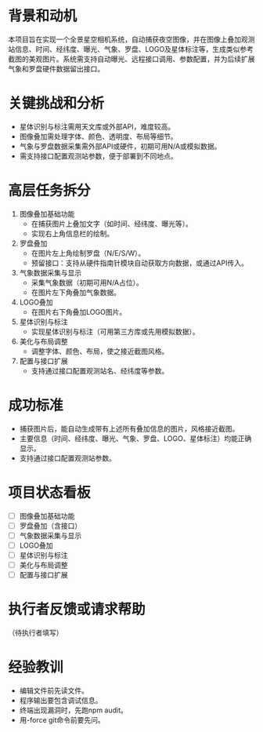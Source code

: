 # 背景和动机

本项目旨在实现一个全景星空相机系统，自动捕获夜空图像，并在图像上叠加观测站信息、时间、经纬度、曝光、气象、罗盘、LOGO及星体标注等，生成类似参考截图的美观图片。系统需支持自动曝光、远程接口调用、参数配置，并为后续扩展气象和罗盘硬件数据留出接口。

# 关键挑战和分析

- 星体识别与标注需用天文库或外部API，难度较高。
- 图像叠加需处理字体、颜色、透明度、布局等细节。
- 气象与罗盘数据采集需外部API或硬件，初期可用N/A或模拟数据。
- 需支持接口配置观测站参数，便于部署到不同地点。

# 高层任务拆分

1. 图像叠加基础功能
   - 在捕获图片上叠加文字（如时间、经纬度、曝光等）。
   - 实现右上角信息栏的绘制。
2. 罗盘叠加
   - 在图片左上角绘制罗盘（N/E/S/W）。
   - 预留接口：支持从硬件指南针模块自动获取方向数据，或通过API传入。
3. 气象数据采集与显示
   - 采集气象数据（初期可用N/A占位）。
   - 在图片左下角叠加气象数据。
4. LOGO叠加
   - 在图片右下角叠加LOGO图片。
5. 星体识别与标注
   - 实现星体识别与标注（可用第三方库或先用模拟数据）。
6. 美化与布局调整
   - 调整字体、颜色、布局，使之接近截图风格。
7. 配置与接口扩展
   - 支持通过接口配置观测站名、经纬度等参数。

# 成功标准

- 捕获图片后，能自动生成带有上述所有叠加信息的图片，风格接近截图。
- 主要信息（时间、经纬度、曝光、气象、罗盘、LOGO、星体标注）均能正确显示。
- 支持通过接口配置观测站参数。

# 项目状态看板

- [ ] 图像叠加基础功能
- [ ] 罗盘叠加（含接口）
- [ ] 气象数据采集与显示
- [ ] LOGO叠加
- [ ] 星体识别与标注
- [ ] 美化与布局调整
- [ ] 配置与接口扩展

# 执行者反馈或请求帮助

（待执行者填写）

# 经验教训

- 编辑文件前先读文件。
- 程序输出要包含调试信息。
- 终端出现漏洞时，先跑npm audit。
- 用-force git命令前要先问。 